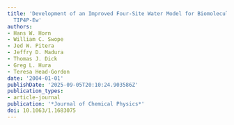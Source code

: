 ```yaml
---
title: 'Development of an Improved Four-Site Water Model for Biomolecular Simulations:
  TIP4P-Ew'
authors:
- Hans W. Horn
- William C. Swope
- Jed W. Pitera
- Jeffry D. Madura
- Thomas J. Dick
- Greg L. Hura
- Teresa Head-Gordon
date: '2004-01-01'
publishDate: '2025-09-05T20:10:24.903586Z'
publication_types:
- article-journal
publication: '*Journal of Chemical Physics*'
doi: 10.1063/1.1683075
---
```

